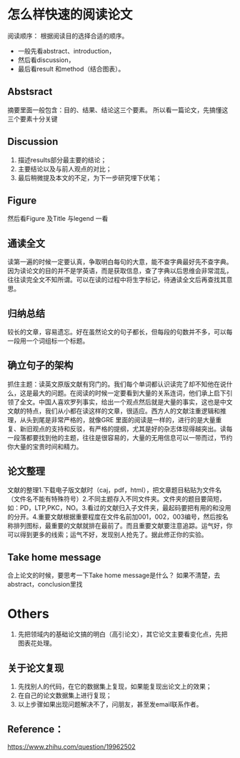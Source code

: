 # 怎么样快速的阅读论文

阅读顺序：
根据阅读目的选择合适的顺序。
* 一般先看abstract、introduction，
* 然后看discussion，
* 最后看result 和method（结合图表）。


## Abstsract
摘要里面一般包含：目的、结果、结论这三个要素。
所以看一篇论文，先搞懂这三个要素十分关键

## Discussion
1. 描述results部分最主要的结论；
2. 主要结论以及与前人观点的对比；
3. 最后稍微提及本文的不足，为下一步研究埋下伏笔；

## Figure
然后看Figure 及Title 与legend 一看

## 通读全文
读第一遍的时候一定要认真，争取明白每句的大意，能不查字典最好先不查字典。因为读论文的目的并不是学英语，而是获取信息，查了字典以后思维会非常混乱，往往读完全文不知所谓。可以在读的过程中将生字标记，待通读全文后再查找其意思。

## 归纳总结
较长的文章，容易遗忘。好在虽然论文的句子都长，但每段的句数并不多，可以每一段用一个词组标一个标题。

## 确立句子的架构
抓住主题：读英文原版文献有窍门的。我们每个单词都认识读完了却不知他在说什么，这是最大的问题。在阅读的时候一定要看到大量的关系连词，他们承上启下引领了全文。中国人喜欢罗列事实，给出一个观点然后就是大量的事实，这也是中文文献的特点，我们从小都在读这样的文章，很适应。西方人的文献注重逻辑和推理，从头到尾是非常严格的，就像GRE 里面的阅读是一样的，进行的是大量重复、新旧观点的支持和反驳，有严格的提纲，尤其是好的杂志体现得越突出。读每一段落都要找到他的主题，往往是很容易的，大量的无用信息可以一带而过，节约你大量的宝贵时间和精力。


## 论文整理
文献的整理1.下载电子版文献时（caj，pdf，html），把文章题目粘贴为文件名（文件名不能有特殊符号）2.不同主题存入不同文件夹。文件夹的题目要简短，如：PD，LTP,PKC，NO。3.看过的文献归入子文件夹，最起码要把有用的和没用的分开。4.重要文献根据重要程度在文件名前加001，002，003编号，然后按名称排列图标，最重要的文献就排在最前了。而且重要文献要注意追踪。运气好，你可以得到更多的线索；运气不好，发现别人抢先了。据此修正你的实验。

## Take home message
合上论文的时候，要思考一下Take home message是什么？
如果不清楚，去abstract，conclusion里找

# Others
1. 先把领域内的基础论文搞的明白（高引论文），其它论文主要看变化点，先把图表花处理。

## 关于论文复现
1. 先找别人的代码，在它的数据集上复现，如果能复现出论文上的效果；
2. 在自己的论文数据集上进行复现；
3. 以上步骤如果出现问题解决不了，问朋友，甚至发email联系作者。

## Reference：

https://www.zhihu.com/question/19962502
